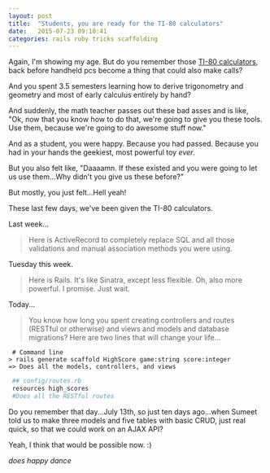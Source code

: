 ```yaml
---
layout: post
title:  "Students, you are ready for the TI-80 calculators"
date:   2015-07-23 09:10:41
categories: rails ruby tricks scaffolding
---
```


Again, I'm showing my age.  But do you remember those [TI-80 calculators](http://www.amazon.com/Texas-Instruments-TI-80-Graphing-Calculator/dp/B000OMXVA0), back before handheld pcs become a thing that could also make calls?

And you spent 3.5 semesters learning how to derive trigonometry and geometry and most of early calculus entirely by hand?

And suddenly, the math teacher passes out these bad asses and is like, "Ok, now that you know how to do that, we're going to give you these tools.  Use them, because we're going to do awesome stuff now."

And as a student, you were happy.  Because you had passed.  Because you had in your hands the geekiest, most powerful toy *ever*.

But you also felt like, "Daaaamn.  If these existed and you were going to let us use them...Why didn't you give us these before?"

But mostly, you just felt...Hell yeah!

These last few days, we've been given the TI-80 calculators.

Last week...

> Here is ActiveRecord to completely replace SQL and all those validations and manual association methods you were using.

Tuesday this week.

> Here is Rails.  It's like Sinatra, except less flexible.  Oh, also more powerful.  I promise.  Just wait.

Today...

> You know how long you spent creating controllers and routes (RESTful or otherwise) and views and models and database migrations?  Here are two lines that will change your life...

```Mac OSX Command Line
 # Command line
> rails generate scaffold HighScore game:string score:integer  
=> Does all the models, controllers, and views
```

```ruby
 ## config/routes.rb
 resources high_scores
 #Does all the RESTful routes

```

Do you remember that day...July 13th, so just ten days ago...when Sumeet told us to make three models and five tables with basic CRUD, just real quick, so that we could work on an AJAX API?

Yeah, I think that would be possible now. :)

*does happy dance*
